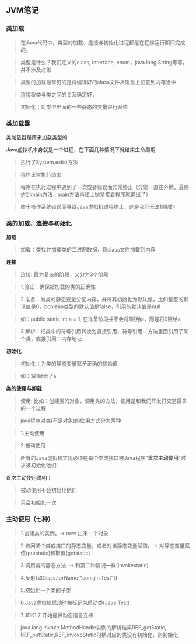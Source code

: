 ## JVM笔记

### 类加载
> 在Java代码中，类型的加载、连接与初始化过程都是在程序运行期间完成的。

> 类型是什么？我们定义的class, interface, enum，java.lang.String等等，并不涉及对象

> 类型的加载最常见的是将编译好的class文件从磁盘上加载到内存当中

> 连接将类与类之间的关系确定好，

> 初始化：对类型里面的一些静态的变量进行赋值

### 类加载器
类加载器是用来加载类型的

Java虚拟机本身就是一个进程，在下面几种情况下就结束生命周期

> 执行了System.exit()方法

> 程序正常执行结束

> 程序在执行过程中遇到了一次或者错误而异常终止（异常一直往外抛，最终达到main方法，main方法再往上抛紧接着程序就退出了）

> 由于操作系统错误而导致Java虚拟机进程终止，这是我们无法控制的

### 类的加载、连接与初始化

**加载**

> 加载：查找并加载类的二进制数据，将class文件加载到内存

**连接**

> 连接: 最为复杂的阶段，又分为3个阶段

> 1.验证：确保被加载的类的正确性

> 2.准备：为类的静态变量分配内存，并将其初始化为默认值，比如整型的默认值是0，boolean类型的默认值是false，引用的默认值是null

> 如：public static int a = 1, 在准备阶段并不会将1赋给a，而是将0赋给a

> 3.解析：把类中的符号引用转换为直接引用，符号引用：方法里面引用了某个类，直接引用：内存地址

**初始化**
> 初始化：为类的静态变量赋予正确的初始值

> 如：将1赋给了a

**类的使用与卸载**

> 使用: 比如：创建类的对象，调用类的方法，使用是和我们开发打交道最多的一个过程

> java程序对类(不是对象)的使用方式分为两种

> 1.主动使用

> 2.被动使用

> 所有的Java虚拟机实现必须在每个类或接口被Java程序“**首次主动使用**”时才被初始化他们

首次主动使用说明：

> 被动使用不会初始化他们

> 只会初始化一次

### 主动使用（七种）

> 1.创建类的实例。-> new 出来一个对象

> 2.访问某个类或接口的静态变量，或者对该静态变量赋值。-> 对静态变量赋值(putstatic)和取值(getstatic)

> 3.调用类的静态方法. -> 和第二种情况一样(invokestatic)

> 4.反射(如Class.forName("com.jin.Test"))

> 5.初始化一个类的子类

> 6.Java虚拟机启动时被标记为启动类(Java Test)

> 7.JDK1.7 开始提供动态语言支持：

> java.lang.invoke.MethodHandle实例的解析结果REF_getStatic, REF_putStatic,REF_invokeStatic句柄对应的类没有初始化，则初始化

























































